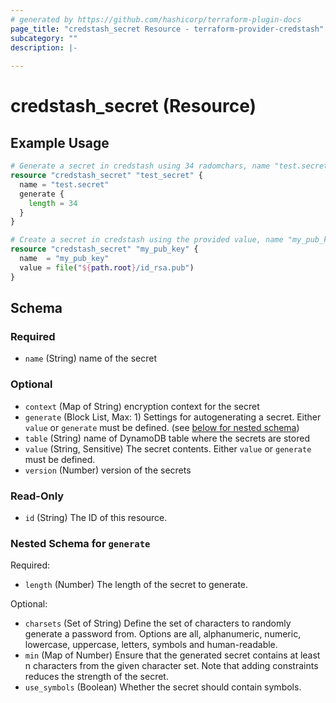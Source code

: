 ```yaml
---
# generated by https://github.com/hashicorp/terraform-plugin-docs
page_title: "credstash_secret Resource - terraform-provider-credstash"
subcategory: ""
description: |-
  
---
```


# credstash_secret (Resource)



## Example Usage

```terraform
# Generate a secret in credstash using 34 radomchars, name "test.secret"
resource "credstash_secret" "test_secret" {
  name = "test.secret"
  generate {
    length = 34
  }
}

# Create a secret in credstash using the provided value, name "my_pub_key"
resource "credstash_secret" "my_pub_key" {
  name  = "my_pub_key"
  value = file("${path.root}/id_rsa.pub")
}
```

<!-- schema generated by tfplugindocs -->
## Schema

### Required

- `name` (String) name of the secret

### Optional

- `context` (Map of String) encryption context for the secret
- `generate` (Block List, Max: 1) Settings for autogenerating a secret. Either `value` or `generate` must be defined. (see [below for nested schema](#nestedblock--generate))
- `table` (String) name of DynamoDB table where the secrets are stored
- `value` (String, Sensitive) The secret contents. Either `value` or `generate` must be defined.
- `version` (Number) version of the secrets

### Read-Only

- `id` (String) The ID of this resource.

<a id="nestedblock--generate"></a>
### Nested Schema for `generate`

Required:

- `length` (Number) The length of the secret to generate.

Optional:

- `charsets` (Set of String) Define the set of characters to randomly generate a password from. Options are all, alphanumeric, numeric, lowercase, uppercase, letters, symbols and human-readable.
- `min` (Map of Number) Ensure that the generated secret contains at least n characters from the given character set. Note that adding constraints reduces the strength of the secret.
- `use_symbols` (Boolean) Whether the secret should contain symbols.


